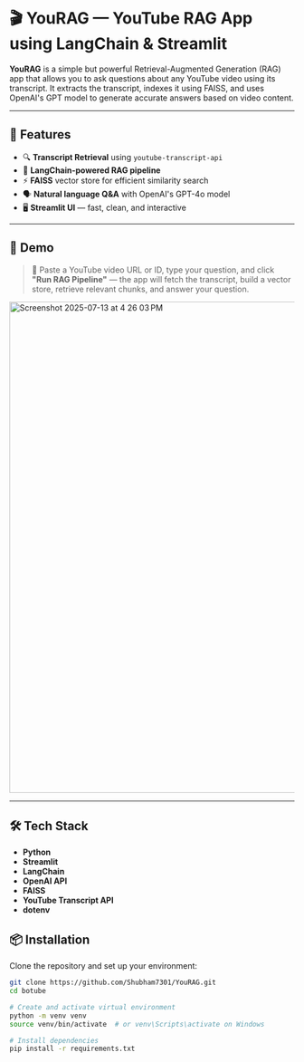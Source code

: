# 🎬 YouRAG — YouTube RAG App using LangChain & Streamlit

**YouRAG** is a simple but powerful Retrieval-Augmented Generation (RAG) app that allows you to ask questions about any YouTube video using its transcript. It extracts the transcript, indexes it using FAISS, and uses OpenAI's GPT model to generate accurate answers based on video content.

---

## 🚀 Features

- 🔍 **Transcript Retrieval** using `youtube-transcript-api`
- 🧠 **LangChain-powered RAG pipeline**
- ⚡ **FAISS** vector store for efficient similarity search
- 🗣️ **Natural language Q&A** with OpenAI's GPT-4o model
- 🖥️ **Streamlit UI** — fast, clean, and interactive

---

## 📸 Demo

> 📌 Paste a YouTube video URL or ID, type your question, and click **"Run RAG Pipeline"** — the app will fetch the transcript, build a vector store, retrieve relevant chunks, and answer your question.

<img width="1469" height="868" alt="Screenshot 2025-07-13 at 4 26 03 PM" src="https://github.com/user-attachments/assets/c967257a-5125-4246-b0c7-b2cadd34bfc9" />
<!-- Add screenshot or Streamlit Cloud link here -->

---

## 🛠️ Tech Stack

- **Python**
- **Streamlit**
- **LangChain**
- **OpenAI API**
- **FAISS**
- **YouTube Transcript API**
- **dotenv**




## 📦 Installation

Clone the repository and set up your environment:

```bash
git clone https://github.com/Shubham7301/YouRAG.git
cd botube

# Create and activate virtual environment
python -m venv venv
source venv/bin/activate  # or venv\Scripts\activate on Windows

# Install dependencies
pip install -r requirements.txt

